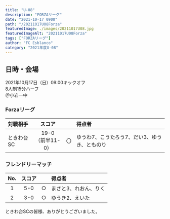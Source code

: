 ```yaml
---
title: "U-08"
description: "FORZAリーグ"
date: "2021-10-17 0900"
path: "/20211017U08Forza"
featuredImage: ./images/20211017U08.jpg
featuredImageAlt: "20211017U08Forza"
tags: ["FORZAリーグ"]
author: "FC Esblanco"
category: "2021年度U-08"
---
```


## 日時・会場

2021年10月17日（日）09:00キックオフ  
8人制15分ハーフ  
＠小岩一中

### Forzaリーグ

| 対戦相手| スコア |   | 得点者  |
|:----|:------:|:-:|:--------|
| ときわ台SC| 19-0<br>（前半11-0） | 〇 |ゆうわ7、こうたろう7、だい3、ゆうき、とものり|

### フレンドリーマッチ

| No.| スコア |   | 得点者  |
|:--:|:------:|:-:|:--------|
| 1  | 5-0 | ○ |まさと3、れおん、りく|
| 2  | 3-0 | ○ |ゆうき2、えいた|


ときわ台SCの皆様、ありがとうございました。
